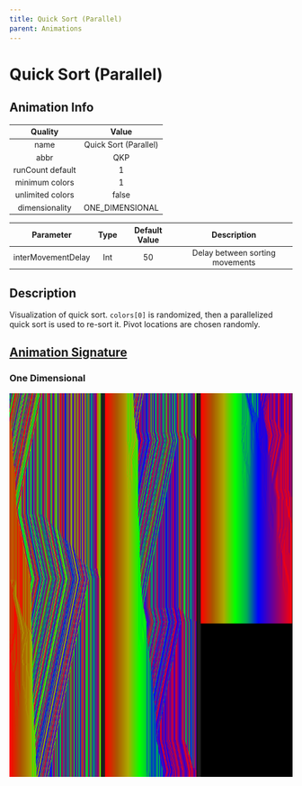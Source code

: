 ```yaml
---
title: Quick Sort (Parallel)
parent: Animations
---
```


<!-- THIS FILE IS AUTOMATICALLY GENERATED -->
<!-- MAKE CHANGES TO THE AnimationInfo INSTANCE ASSOCIATED WITH THIS ANIMATION -->

# Quick Sort (Parallel)

## Animation Info

|Quality|Value|
|:-:|:-:|
|name|Quick Sort (Parallel)|
|abbr|QKP|
|runCount default|1|
|minimum colors|1|
|unlimited colors|false|
|dimensionality|ONE_DIMENSIONAL|

|Parameter|Type|Default Value|Description|
|:-:|:-:|:-:|:-:|
|interMovementDelay|Int|50|Delay between sorting movements|

## Description
Visualization of quick sort.
`colors[0]` is randomized, then a parallelized quick sort is used to re-sort it. Pivot locations are chosen randomly.

## [Animation Signature](Animation-Signatures)
### One Dimensional

![Quick Sort (Parallel) Signature](/signatures/quick_sort_parallel.png)

